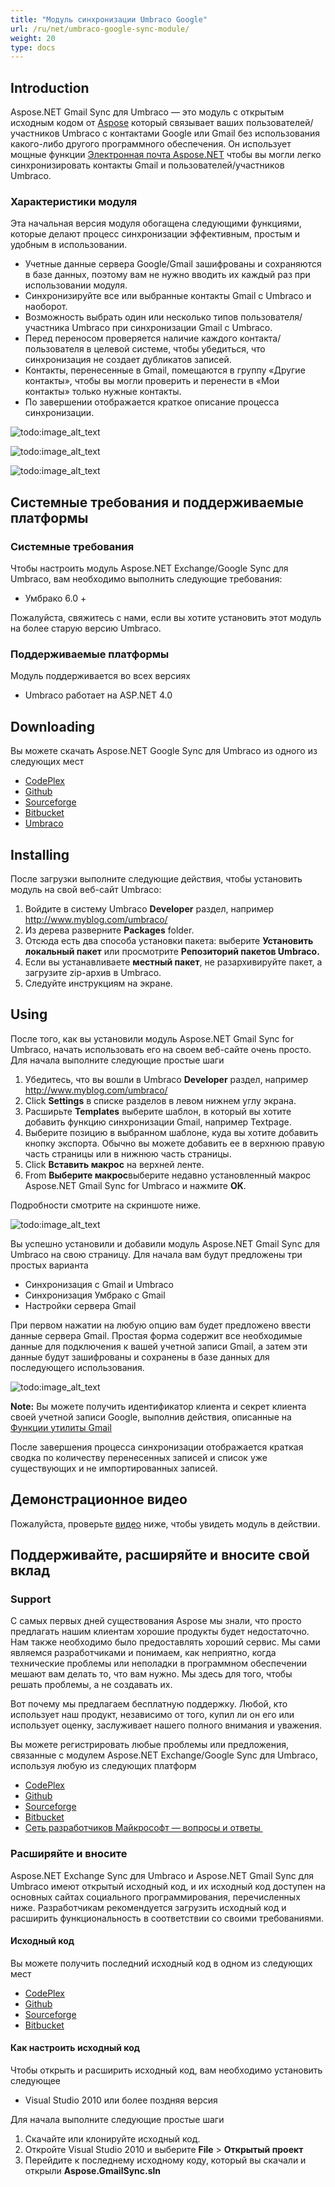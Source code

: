 ```yaml
---
title: "Модуль синхронизации Umbraco Google"
url: /ru/net/umbraco-google-sync-module/
weight: 20
type: docs
---
```



## **Introduction**
Aspose.NET Gmail Sync для Umbraco — это модуль с открытым исходным кодом от [Aspose](http://www.aspose.com/) который связывает ваших пользователей/участников Umbraco с контактами Google или Gmail без использования какого-либо другого программного обеспечения. Он использует мощные функции [Электронная почта Aspose.NET](http://www.aspose.com/.net/email-component.aspx) чтобы вы могли легко синхронизировать контакты Gmail и пользователей/участников Umbraco.
### **Характеристики модуля**
Эта начальная версия модуля обогащена следующими функциями, которые делают процесс синхронизации эффективным, простым и удобным в использовании.

- Учетные данные сервера Google/Gmail зашифрованы и сохраняются в базе данных, поэтому вам не нужно вводить их каждый раз при использовании модуля.
- Синхронизируйте все или выбранные контакты Gmail с Umbraco и наоборот.
- Возможность выбрать один или несколько типов пользователя/участника Umbraco при синхронизации Gmail с Umbraco.
- Перед переносом проверяется наличие каждого контакта/пользователя в целевой системе, чтобы убедиться, что синхронизация не создает дубликатов записей.
- Контакты, перенесенные в Gmail, помещаются в группу «Другие контакты», чтобы вы могли проверить и перенести в «Мои контакты» только нужные контакты.
- По завершении отображается краткое описание процесса синхронизации.

![todo:image_alt_text](http://www.aspose.com/blogs/wp-content/uploads/2014/11/Aspose-.NET-Gmail-Sync-for-Umbraco.png)

![todo:image_alt_text](http://www.aspose.com/blogs/wp-content/uploads/2014/11/Gmail-to-Umbraco-Sync.png)

![todo:image_alt_text](http://www.aspose.com/blogs/wp-content/uploads/2014/11/Umbraco-to-Gmail-Sync.png)
## **Системные требования и поддерживаемые платформы**
### **Системные требования**
Чтобы настроить модуль Aspose.NET Exchange/Google Sync для Umbraco, вам необходимо выполнить следующие требования:

- Умбрако 6.0 +

Пожалуйста, свяжитесь с нами, если вы хотите установить этот модуль на более старую версию Umbraco.
### **Поддерживаемые платформы**
Модуль поддерживается во всех версиях

- Umbraco работает на ASP.NET 4.0
## **Downloading**
Вы можете скачать Aspose.NET Google Sync для Umbraco из одного из следующих мест

- [CodePlex ](https://asposeumbraco.codeplex.com/releases)
- [Github ](https://github.com/asposemarketplace/Aspose_for_Umbraco/releases)
- [Sourceforge ](https://sourceforge.net/projects/asposeumbraco/files/)
- [Bitbucket ](https://bitbucket.org/asposemarketplace/aspose-for-umbraco/downloads)
- [Umbraco ](https://our.umbraco.org/projects/website-utilities/sync-umbraco-users-and-members-with-google-contacts-using-aspose-net-gmail-sync-for-umbraco)
## **Installing**
После загрузки выполните следующие действия, чтобы установить модуль на свой веб-сайт Umbraco:

1. Войдите в систему Umbraco **Developer** раздел, например <http://www.myblog.com/umbraco/>
1. Из дерева разверните **Packages** folder.
1. Отсюда есть два способа установки пакета: выберите **Установить локальный пакет** или просмотрите **Репозиторий пакетов Umbraco.**
1. Если вы устанавливаете **местный пакет**, не разархивируйте пакет, а загрузите zip-архив в Umbraco.
1. Следуйте инструкциям на экране.
## **Using**
После того, как вы установили модуль Aspose.NET Gmail Sync for Umbraco, начать использовать его на своем веб-сайте очень просто. Для начала выполните следующие простые шаги

1. Убедитесь, что вы вошли в Umbraco **Developer** раздел, например <http://www.myblog.com/umbraco/>
1. Click **Settings** в списке разделов в левом нижнем углу экрана.
1. Расширьте **Templates** выберите шаблон, в который вы хотите добавить функцию синхронизации Gmail, например Textpage.
1. Выберите позицию в выбранном шаблоне, куда вы хотите добавить кнопку экспорта. Обычно вы можете добавить ее в верхнюю правую часть страницы или в нижнюю часть страницы.
1. Click **Вставить макрос** на верхней ленте.
1. From **Выберите макрос**выберите недавно установленный макрос Aspose.NET Gmail Sync for Umbraco и нажмите **OK**.

Подробности смотрите на скриншоте ниже.

![todo:image_alt_text](http://www.aspose.com/blogs/wp-content/uploads/2014/11/How-to-use-Aspose-.NET-Gmail-Sync-for-Umbraco.png)

Вы успешно установили и добавили модуль Aspose.NET Gmail Sync для Umbraco на свою страницу. Для начала вам будут предложены три простых варианта

- Синхронизация с Gmail и Umbraco
- Синхронизация Умбрако с Gmail
- Настройки сервера Gmail

При первом нажатии на любую опцию вам будет предложено ввести данные сервера Gmail. Простая форма содержит все необходимые данные для подключения к вашей учетной записи Gmail, а затем эти данные будут зашифрованы и сохранены в базе данных для последующего использования.

![todo:image_alt_text](http://www.aspose.com/blogs/wp-content/uploads/2014/11/Gmail-server-details.png)

**Note:** Вы можете получить идентификатор клиента и секрет клиента своей учетной записи Google, выполнив действия, описанные на [Функции утилиты Gmail](/email/net/gmail-utility-features)

После завершения процесса синхронизации отображается краткая сводка по количеству перенесенных записей и список уже существующих и не импортированных записей.
## **Демонстрационное видео**
Пожалуйста, проверьте [видео](https://www.youtube.com/watch?v=A3RoXFpge9M) ниже, чтобы увидеть модуль в действии.
## **Поддерживайте, расширяйте и вносите свой вклад**
### **Support**
С самых первых дней существования Aspose мы знали, что просто предлагать нашим клиентам хорошие продукты будет недостаточно. Нам также необходимо было предоставлять хороший сервис. Мы сами являемся разработчиками и понимаем, как неприятно, когда технические проблемы или неполадки в программном обеспечении мешают вам делать то, что вам нужно. Мы здесь для того, чтобы решать проблемы, а не создавать их.

Вот почему мы предлагаем бесплатную поддержку. Любой, кто использует наш продукт, независимо от того, купил ли он его или использует оценку, заслуживает нашего полного внимания и уважения.

Вы можете регистрировать любые проблемы или предложения, связанные с модулем Aspose.NET Exchange/Google Sync для Umbraco, используя любую из следующих платформ

- [CodePlex ](https://asposeumbraco.codeplex.com/workitem/list/basic)
- [Github ](https://github.com/asposemarketplace/Aspose_for_Umbraco/issues)
- [Sourceforge ](https://sourceforge.net/p/asposeumbraco/tickets/?source=navbar)
- [Bitbucket ](https://bitbucket.org/asposemarketplace/aspose-for-umbraco/issues?status=new&status=open)
- [Сеть разработчиков Майкрософт — вопросы и ответы ](https://code.msdn.microsoft.com/Sync-Umbraco-Users-and-dc8086fa/view/Discussions#content)
### **Расширяйте и вносите**
Aspose.NET Exchange Sync для Umbraco и Aspose.NET Gmail Sync для Umbraco имеют открытый исходный код, и их исходный код доступен на основных сайтах социального программирования, перечисленных ниже. Разработчикам рекомендуется загрузить исходный код и расширить функциональность в соответствии со своими требованиями.
#### **Исходный код**
Вы можете получить последний исходный код в одном из следующих мест

- [CodePlex ](https://asposeumbraco.codeplex.com/SourceControl/latest)
- [Github ](https://github.com/asposemarketplace/Aspose_for_Umbraco)
- [Sourceforge ](https://sourceforge.net/p/asposeumbraco/code/ci/master/tree/)
- [Bitbucket ](https://bitbucket.org/asposemarketplace/aspose-for-umbraco/src)
#### **Как настроить исходный код**
Чтобы открыть и расширить исходный код, вам необходимо установить следующее

- Visual Studio 2010 или более поздняя версия

Для начала выполните следующие простые шаги

1. Скачайте или клонируйте исходный код.
1. Откройте Visual Studio 2010 и выберите **File** > **Открытый проект**
1. Перейдите к последнему исходному коду, который вы скачали и открыли **Aspose.GmailSync.sln**

